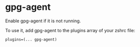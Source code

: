 # gpg-agent

Enable gpg-agent if it is not running.

To use it, add gpg-agent to the plugins array of your zshrc file:
```
plugins=(... gpg-agent)
```

